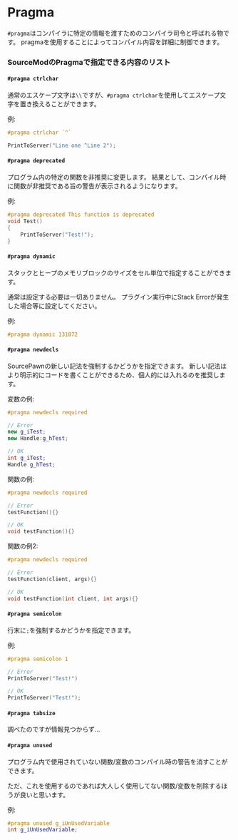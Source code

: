 # Pragma

`#pragma`はコンパイラに特定の情報を渡すためのコンパイラ司令と呼ばれる物です。
pragmaを使用することによってコンパイル内容を詳細に制御できます。

### SourceModのPragmaで指定できる内容のリスト

#### `#pragma ctrlchar`
通常のエスケープ文字は`\\`ですが、`#pragma ctrlchar`を使用してエスケープ文字を置き換えることができます。

例:
```C++
#pragma ctrlchar `^`

PrintToServer("Line one ^Line 2");
```

#### `#pragma deprecated`
プログラム内の特定の関数を非推奨に変更します。
結果として、コンパイル時に関数が非推奨である旨の警告が表示されるようになります。

例:
```C++
#pragma deprecated This function is deprecated
void Test()
{
    PrintToServer("Test!");
}
```

#### `#pragma dynamic`
スタックとヒープのメモリブロックのサイズをセル単位で指定することができます。

通常は設定する必要は一切ありません。 プラグイン実行中にStack Errorが発生した場合等に設定してください。

例:
```C++
#pragma dynamic 131072
```

#### `#pragma newdecls`
SourcePawnの新しい記法を強制するかどうかを指定できます。
新しい記法はより明示的にコードを書くことができるため、個人的には入れるのを推奨します。

変数の例:
```C++
#pragma newdecls required

// Error
new g_iTest;
new Handle:g_hTest;

// OK
int g_iTest;
Handle g_hTest;
```

関数の例:
```C++
#pragma newdecls required

// Error
testFunction(){}

// OK
void testFunction(){}

```

関数の例2:
```C++
#pragma newdecls required

// Error
testFunction(client, args){}

// OK
void testFunction(int client, int args){}
```


#### `#pragma semicolon`
行末に`;`を強制するかどうかを指定できます。

例:
```C++
#pragma semicolon 1

// Error
PrintToServer("Test!")

// OK
PrintToServer("Test!");
```

#### `#pragma tabsize`
調べたのですが情報見つからず...

#### `#pragma unused`
プログラム内で使用されていない関数/変数のコンパイル時の警告を消すことができます。

ただ、これを使用するのであれば大人しく使用してない関数/変数を削除するほうが良いと思います。

例:
```C++
#pragma unused g_iUnUsedVariable
int g_iUnUsedVariable;
```
